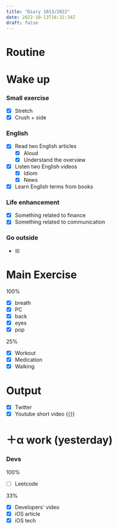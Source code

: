 ```yaml
---
title: "Diary 1013/2022"  
date: 2022-10-13T16:32:34Z
draft: false
---
```



# Routine

# Wake up

### Small exercise

- [x]  Stretch
- [x]  Crush + side

### English

- [x]  Read two English articles
    - [x]  Aloud
    - [x]  Understand the overview
- [x]  Listen two English videos
    - [x]  Idiom
    - [x]  News
- [x]  Learn English terms from books

### Life enhancement

- [x]  Something related to finance
- [x]  Something related to communication

### Go outside

- [x]  

# Main Exercise

100%

- [x]  breath
- [x]  PC
- [x]  back
- [x]  eyes
- [x]  pop

25%

- [x]  Workout
- [x]  Medication
- [x]  Walking

# Output

- [x]  Twitter
- [x]  Youtube short video {{<youtube vQGIjNr4d2E>}}

# ＋α work (yesterday)

### Devs

100%

- [ ]  Leetcode

33%

- [x]  Developers' video
- [x]  iOS article
- [x]  iOS tech